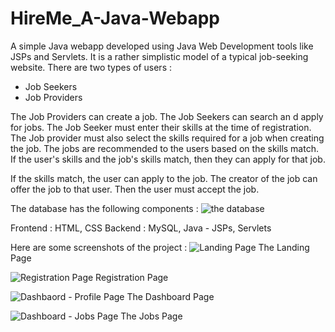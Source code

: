 # HireMe_A-Java-Webapp

A simple Java webapp developed using Java Web Development tools like JSPs and Servlets.
It is a rather simplistic model of a typical job-seeking website. There are two types of users :

* Job Seekers
* Job Providers

The Job Providers can create a job. The Job Seekers can search an d apply for jobs.
The Job Seeker must enter their skills at the time of registration. The Job provider must also select the skills required for a job when creating the job.
The jobs are recommended to the users based on the skills match. If the user's skills and the job's skills match, then they can apply for that job.

If the skills match, the user can apply to the job. The creator of the job can offer the job to that user. Then the user must accept the job.

The database has the following components :
![the database](https://github.com/Varunkumar0812/HireMe_A-Java-Webapp/assets/97227862/5b5b6bd0-489b-479b-9ca0-8795d80e4c26)

Frontend : HTML, CSS
Backend  : MySQL, Java - JSPs, Servlets

Here are some screenshots of the project :
![Landing Page](https://github.com/Varunkumar0812/HireMe_A-Java-Webapp/assets/97227862/2db22b9d-a0f0-46c3-87c3-a52611b728d6)
The Landing Page

![Registration Page](https://github.com/Varunkumar0812/HireMe_A-Java-Webapp/assets/97227862/94112ed4-84c2-4bda-a6a8-48512964162b)
Registration Page

![Dashbaord - Profile Page](https://github.com/Varunkumar0812/HireMe_A-Java-Webapp/assets/97227862/613b27ca-e470-4834-b205-76d55881c276)
The Dashboard Page

![Dashboard - Jobs Page](https://github.com/Varunkumar0812/HireMe_A-Java-Webapp/assets/97227862/efb1ce93-3d26-486f-97fd-260f75a2fc15)
The Jobs Page
